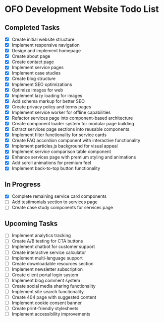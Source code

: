 # OFO Development Website Todo List

## Completed Tasks

- [x] Create initial website structure
- [x] Implement responsive navigation
- [x] Design and implement homepage
- [x] Create about page
- [x] Create contact page
- [x] Implement service pages
- [x] Implement case studies
- [x] Create blog structure
- [x] Implement SEO optimizations
- [x] Optimize images for web
- [x] Implement lazy loading for images
- [x] Add schema markup for better SEO
- [x] Create privacy policy and terms pages
- [x] Implement service worker for offline capabilities
- [x] Refactor services page into component-based architecture
- [x] Create component loader system for modular page building
- [x] Extract services page sections into reusable components
- [x] Implement filter functionality for service cards
- [x] Create FAQ accordion component with interactive functionality
- [x] Implement particles.js background for visual appeal
- [x] Implement service comparison table component
- [x] Enhance services page with premium styling and animations
- [x] Add scroll animations for premium feel
- [x] Implement back-to-top button functionality

## In Progress

- [x] Complete remaining service card components
- [ ] Add testimonials section to services page
- [ ] Create case study components for services page

## Upcoming Tasks

- [ ] Implement analytics tracking
- [ ] Create A/B testing for CTA buttons
- [ ] Implement chatbot for customer support
- [ ] Create interactive service calculator
- [ ] Implement multi-language support
- [ ] Create downloadable resources section
- [ ] Implement newsletter subscription
- [ ] Create client portal login system
- [ ] Implement blog comment system
- [ ] Create social media sharing functionality
- [ ] Implement site search functionality
- [ ] Create 404 page with suggested content
- [ ] Implement cookie consent banner
- [ ] Create print-friendly stylesheets
- [ ] Implement accessibility improvements
